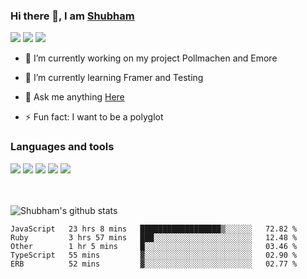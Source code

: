 ### Hi there 👋, I am <a href="https://shubhski.dev/" target="_blank">Shubham</a>

<a href="https://twitter.com/shubhski" target="_blank"><img src="https://img.icons8.com/color/48/000000/twitter.png"/></a>
<a href="https://www.linkedin.com/in/shubhski/" target="_blank"><img src="https://img.icons8.com/fluent/48/000000/linkedin.png"/></a>
<a href="mailto:shubham88ingh@gmail.com"><img src="https://img.icons8.com/ios/48/000000/important-mail.png"/></a>

- 🔭 I’m currently working on  my project Pollmachen and Emore
- 🌱 I’m currently learning Framer and Testing 

- 💬 Ask me anything [Here](https://github.com/shubhsk88/shubhsk88/issues)
- ⚡ Fun fact: I want to be a polyglot 

### Languages and tools


<div>
<img src="https://img.icons8.com/plasticine/48/000000/react.png"/>
<img src="https://img.icons8.com/color/48/000000/graphql.png"/>
<img src="https://img.icons8.com/color/48/000000/javascript.png"/>
<img src="https://img.icons8.com/color/48/000000/mongodb.png"/>
<img src="https://img.icons8.com/color/48/000000/nodejs.png"/>
</div>
<br/>
<br/>


![Shubham's github stats](https://github-readme-stats.vercel.app/api?username=shubhsk88&count_private=true&theme=theme=radical)

<!--START_SECTION:waka-->
```text
JavaScript   23 hrs 8 mins   ██████████████████▒░░░░░░   72.82 % 
Ruby         3 hrs 57 mins   ███░░░░░░░░░░░░░░░░░░░░░░   12.48 % 
Other        1 hr 5 mins     █░░░░░░░░░░░░░░░░░░░░░░░░   03.46 % 
TypeScript   55 mins         ▓░░░░░░░░░░░░░░░░░░░░░░░░   02.90 % 
ERB          52 mins         ▓░░░░░░░░░░░░░░░░░░░░░░░░   02.77 % 
```
<!--END_SECTION:waka-->



